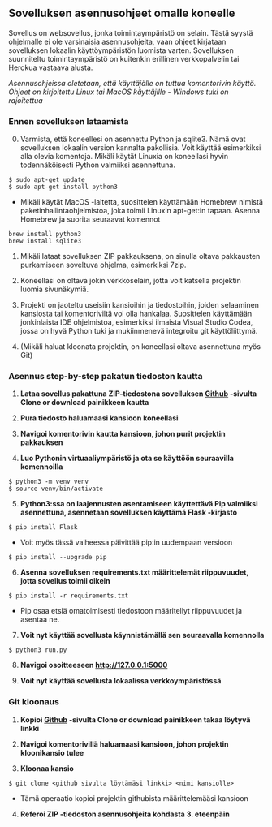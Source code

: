 ## Sovelluksen asennusohjeet omalle koneelle

Sovellus on websovellus, jonka toimintaympäristö on selain. Tästä syystä ohjelmalle ei ole varsinaisia asennusohjeita, vaan ohjeet kirjataan sovelluksen lokaalin käyttöympäristön luomista varten. Sovelluksen suunniteltu toimintaympäristö on kuitenkin erillinen verkkopalvelin tai Herokua vastaava alusta.

*Asennusohjeissa oletetaan, että käyttäjälle on tuttua komentorivin käyttö. Ohjeet on kirjoitettu Linux tai MacOS käyttäjille - Windows tuki on rajoitettua*

### Ennen sovelluksen lataamista
0. Varmista, että koneellesi on asennettu Python ja sqlite3. Nämä ovat sovelluksen lokaalin version kannalta pakollisia. Voit käyttää esimerkiksi alla olevia komentoja. Mikäli käytät Linuxia on koneellasi hyvin todennäköisesti Python valmiiksi asennettuna.
```
$ sudo apt-get update
$ sudo apt-get install python3
```
+ Mikäli käytät MacOS -laitetta, suosittelen käyttämään Homebrew nimistä paketinhallintaohjelmistoa, joka toimii Linuxin apt-get:in tapaan. Asenna Homebrew ja suorita seuraavat komennot
```
brew install python3
brew install sqlite3
```
1. Mikäli lataat sovelluksen ZIP pakkauksena, on sinulla oltava pakkausten purkamiseen soveltuva ohjelma, esimerkiksi 7zip.

2. Koneellasi on oltava jokin verkkoselain, jotta voit katsella projektin luomia sivunäkymiä.

3. Projekti on jaoteltu useisiin kansioihin ja tiedostoihin, joiden selaaminen kansiosta tai komentoriviltä voi olla hankalaa. Suosittelen käyttämään jonkinlaista IDE ohjelmistoa, esimerkiksi ilmaista Visual Studio Codea, jossa on hyvä Python tuki ja mukiinmenevä integroitu git käyttöliittymä.

4. (Mikäli haluat kloonata projektin, on koneellasi oltava asennettuna myös Git)


### Asennus step-by-step pakatun tiedoston kautta

1. **Lataa sovellus pakattuna ZIP-tiedostona sovelluksen [Github](https://github.com/Dforssi/dyykkimestarit) -sivulta Clone or download painikkeen kautta**

2. **Pura tiedosto haluamaasi kansioon koneellasi**

3. **Navigoi komentorivin kautta kansioon, johon purit projektin pakkauksen**

4. **Luo Pythonin virtuaaliympäristö ja ota se käyttöön seuraavilla komennoilla**
```
$ python3 -m venv venv
$ source venv/bin/activate
```

5. **Python3:ssa on laajennusten asentamiseen käyttettävä Pip valmiiksi asennettuna, asennetaan sovelluksen käyttämä Flask -kirjasto**
```
$ pip install Flask
```
+ Voit myös tässä vaiheessa päivittää pip:in uudempaan versioon
```
$ pip install --upgrade pip 
```

6. **Asenna sovelluksen requirements.txt määrittelemät riippuvuudet, jotta sovellus toimii oikein**
```
$ pip install -r requirements.txt
```
+ Pip osaa etsiä omatoimisesti tiedostoon määritellyt riippuvuudet ja asentaa ne.

7. **Voit nyt käyttää sovellusta käynnistämällä sen seuraavalla komennolla**
```
$ python3 run.py
```

8. **Navigoi osoitteeseen http://127.0.0.1:5000**

9. **Voit nyt käyttää sovellusta lokaalissa verkkoympäristössä**

### Git kloonaus

1. **Kopioi [Github](https://github.com/Dforssi/dyykkimestarit) -sivulta Clone or download painikkeen takaa löytyvä linkki**

2. **Navigoi komentorivillä haluamaasi kansioon, johon projektin kloonikansio tulee**

3. **Kloonaa kansio**
```
$ git clone <github sivulta löytämäsi linkki> <nimi kansiolle>
```
+ Tämä operaatio kopioi projektin githubista määrittelemääsi kansioon

4. **Referoi ZIP -tiedoston asennusohjeita kohdasta 3. eteenpäin**